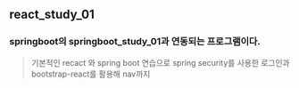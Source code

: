## react_study_01
### springboot의 springboot_study_01과 연동되는 프로그램이다.

> 기본적인 recact 와 spring boot 연습으로 spring security를 사용한 로그인과 bootstrap-react를 활용해 nav까지 

